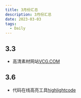 ```yaml
---
title: 3月份汇总
description: 3月份汇总
date: 2023-03-03
tags:
  - Daily
---
```


## 3.3

-   高清素材网站[VCG.COM](https://www.vcg.com/creative-image/wendu/)

## 3.6

-   代码在线高亮工具[highlightcode](https://highlightcode.com/)
